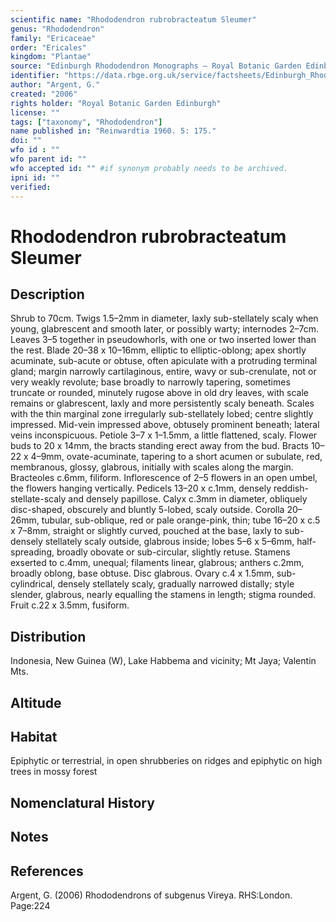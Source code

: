 ```yaml
---
scientific name: "Rhododendron rubrobracteatum Sleumer"
genus: "Rhododendron"
family: "Ericaceae"
order: "Ericales"
kingdom: "Plantae"
source: "Edinburgh Rhododendron Monographs – Royal Botanic Garden Edinburgh"
identifier: "https://data.rbge.org.uk/service/factsheets/Edinburgh_Rhododendron_Monographs.xhtml"
author: "Argent, G."
created: "2006"
rights holder: "Royal Botanic Garden Edinburgh"
license: ""
tags: ["taxonomy", "Rhododendron"]
name published in: "Reinwardtia 1960. 5: 175."
doi: ""
wfo id : ""
wfo parent id: ""
wfo accepted id: "" #if synonym probably needs to be archived.                      
ipni id: ""
verified:
---
```


                       

# Rhododendron rubrobracteatum Sleumer

## Description
Shrub to 70cm. Twigs 1.5–2mm in diameter, laxly sub-stellately scaly when young, glabrescent and smooth later, or possibly warty; internodes 2–7cm. Leaves 3–5 together in pseudowhorls, with one or two inserted lower than the rest. Blade 20–38 x 10–16mm, elliptic to elliptic-oblong; apex shortly acuminate, sub-acute or obtuse, often apiculate with a protruding terminal gland; margin narrowly cartilaginous, entire, wavy or sub-crenulate, not or very weakly revolute; base broadly to narrowly tapering, sometimes truncate or rounded, minutely rugose above in old dry leaves, with scale remains or glabrescent, laxly and more persistently scaly beneath. Scales with the thin marginal zone irregularly sub-stellately lobed; centre slightly impressed. Mid-vein impressed above, obtusely prominent beneath; lateral veins inconspicuous. Petiole 3–7 x 1–1.5mm, a little flattened, scaly. Flower buds to 20 x 14mm, the bracts standing erect away from the bud. Bracts 10–22 x 4–9mm, ovate-acuminate, tapering to a short acumen or subulate, red, membranous, glossy, glabrous, initially with scales along the margin. Bracteoles c.6mm, filiform. Inflorescence of 2–5 flowers in an open umbel, the flowers hanging vertically. Pedicels 13–20 x c.1mm, densely reddish-stellate-scaly and densely papillose. Calyx c.3mm in diameter, obliquely disc-shaped, obscurely and bluntly 5-lobed, scaly outside. Corolla 20–26mm, tubular, sub-oblique, red or pale orange-pink, thin; tube 16–20 x c.5 x 7–8mm, straight or slightly curved, pouched at the base, laxly to sub-densely stellately scaly outside, glabrous inside; lobes 5–6 x 5–6mm, half-spreading, broadly obovate or sub-­circular, slightly retuse. Stamens exserted to c.4mm, unequal; filaments linear, glabrous; anthers c.2mm, broadly oblong, base obtuse. Disc glabrous. Ovary c.4 x 1.5mm, sub-cylindrical, densely stellately scaly, gradually narrowed distally; style slender, glabrous, nearly equalling the stamens in length; stigma rounded. Fruit c.22 x 3.5mm, fusiform.

## Distribution
Indonesia, New Guinea (W), Lake Habbema and vicinity; Mt Jaya; Valentin Mts.

## Altitude


## Habitat
Epiphytic or terrestrial, in open shrubberies on ridges and epiphytic on high trees in mossy forest

## Nomenclatural History

                       
## Notes


## References

Argent, G. (2006) Rhododendrons of subgenus Vireya. RHS:London. Page:224
